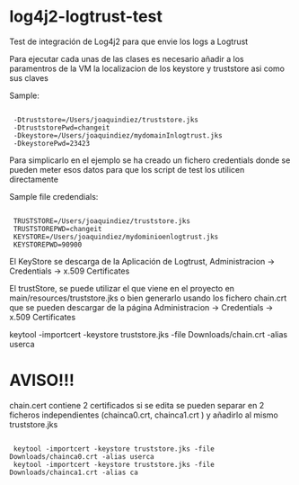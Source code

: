 # log4j2-logtrust-test
Test de integración de Log4j2 para que envie los logs a Logtrust


Para ejecutar cada unas de las clases es necesario añadir a los paramentros de la VM la localizacion de los keystore y truststore asi como sus claves

Sample:

<pre><code>
 -Dtruststore=/Users/joaquindiez/truststore.jks
 -DtruststorePwd=changeit
 -Dkeystore=/Users/joaquindiez/mydomainInlogtrust.jks
 -DkeystorePwd=23423
</pre></code>

Para simplicarlo en el ejemplo se ha creado un fichero credentials donde se pueden meter esos datos para que los script de test los utilicen directamente

Sample file credendials:

<pre><code>
 TRUSTSTORE=/Users/joaquindiez/truststore.jks
 TRUSTSTOREPWD=changeit
 KEYSTORE=/Users/joaquindiez/mydominioenlogtrust.jks
 KEYSTOREPWD=90900
</pre></code>


El KeyStore se descarga de la Aplicación de Logtrust, Administracion -> Credentials -> x.509 Certificates

El trustStore, se puede utilizar el que viene en el proyecto en main/resources/truststore.jks o bien generarlo usando los fichero chain.crt que se pueden descargar
de la página  Administracion -> Credentials -> x.509 Certificates


 keytool -importcert -keystore truststore.jks -file Downloads/chain.crt -alias userca


AVISO!!!
========

chain.cert contiene 2 certificados si se edita se pueden separar en 2 ficheros independientes (chainca0.crt, chainca1.crt ) y añadirlo al mismo truststore.jks


<pre><code>
 keytool -importcert -keystore truststore.jks -file Downloads/chainca0.crt -alias userca
 keytool -importcert -keystore truststore.jks -file Downloads/chainca1.crt -alias ca
 </pre></code>